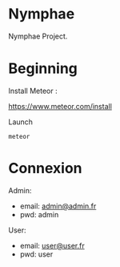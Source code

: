 # Nymphae
Nymphae Project.

# Beginning

Install Meteor : 

https://www.meteor.com/install

Launch 

```
meteor
```

# Connexion

Admin:
+ email: admin@admin.fr
+ pwd: admin

User:
+ email: user@user.fr
+ pwd: user
